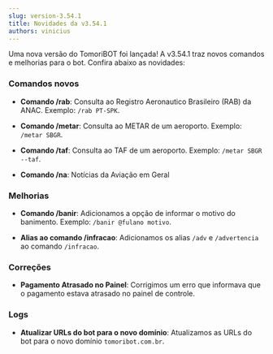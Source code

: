 ```yaml
---
slug: version-3.54.1
title: Novidades da v3.54.1
authors: vinicius
---
```


Uma nova versão do TomoriBOT foi lançada! A v3.54.1 traz novos comandos e melhorias para o bot. Confira abaixo as novidades:

### Comandos novos

- **Comando /rab**: Consulta ao Registro Aeronautico Brasileiro (RAB) da ANAC. Exemplo: `/rab PT-SPK`.

- **Comando /metar**: Consulta ao METAR de um aeroporto. Exemplo: `/metar SBGR`.

- **Comando /taf**: Consulta ao TAF de um aeroporto. Exemplo: `/metar SBGR --taf`.

- **Comando /na**: Notícias da Aviação em Geral

### Melhorias

- **Comando /banir**: Adicionamos a opção de informar o motivo do banimento. Exemplo: `/banir @fulano motivo`.

- **Alias ao comando /infracao**: Adicionamos os alias `/adv` e `/advertencia` ao comando `/infracao`.

### Correções

- **Pagamento Atrasado no Painel**: Corrigimos um erro que informava que o pagamento estava atrasado no painel de controle.

### Logs

- **Atualizar URLs do bot para o novo domínio**: Atualizamos as URLs do bot para o novo domínio `tomoribot.com.br`.

